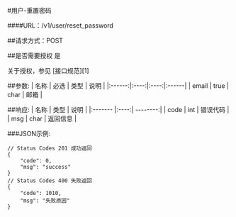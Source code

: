 #用户-重置密码

####URL：/v1/user/reset_password

##请求方式：POST

##是否需要授权
是

关于授权，参见 [接口规范][1]

##参数:
| 名称 | 必选 | 类型 | 说明 |
|:------:|:----:|:----:|:------|
| email | true | char | 邮箱 |

##响应:
| 名称  | 类型  | 说明 |
|:------- |:----:| --------:|
| code    | int  |  错误代码 |
| msg     | char |  返回信息 |

###JSON示例:
```
// Status Codes 201 成功返回
{
	"code": 0,    
    "msg": "success"
}
// Status Codes 400 失败返回
{
	"code": 1010,
    "msg": "失败原因"
}
```